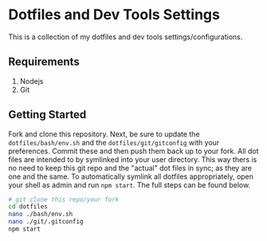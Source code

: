 # Dotfiles and Dev Tools Settings
This is a collection of my dotfiles and dev tools settings/configurations.

## Requirements

1. Nodejs
2. Git

## Getting Started
Fork and clone this repository. Next, be sure to update the `dotfiles/bash/env.sh` and the `dotfiles/git/gitconfig` with your preferences. Commit these and then push them back up to your fork. All dot files are intended to by symlinked into your user directory. This way thers is no need to keep this git repo and the "actual" dot files in sync; as they are one and the same. To automatically symlink all dotfiles appropriately, open your shell as admin and run `npm start`. The full steps can be found below.

```sh
# git clone this repo/your fork
cd dotfiles
nano ./bash/env.sh
nano ./git/.gitconfig
npm start
```

